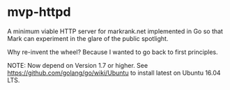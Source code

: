 # mvp-httpd
A minimum viable HTTP server for markrank.net implemented in Go so that Mark can experiment in the glare of the public spotlight.

Why re-invent the wheel? Because I wanted to go back to first principles.


NOTE: Now depend on Version 1.7 or higher. See https://github.com/golang/go/wiki/Ubuntu to install latest on Ubuntu 16.04 LTS.
